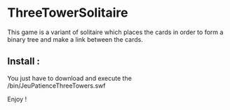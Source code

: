 ThreeTowerSolitaire
===================
This game is a variant of solitaire which places the cards in order to form a binary tree
and make a link between the cards.

Install :
-------------------

You just have to download and execute the /bin/JeuPatienceThreeTowers.swf

Enjoy !
